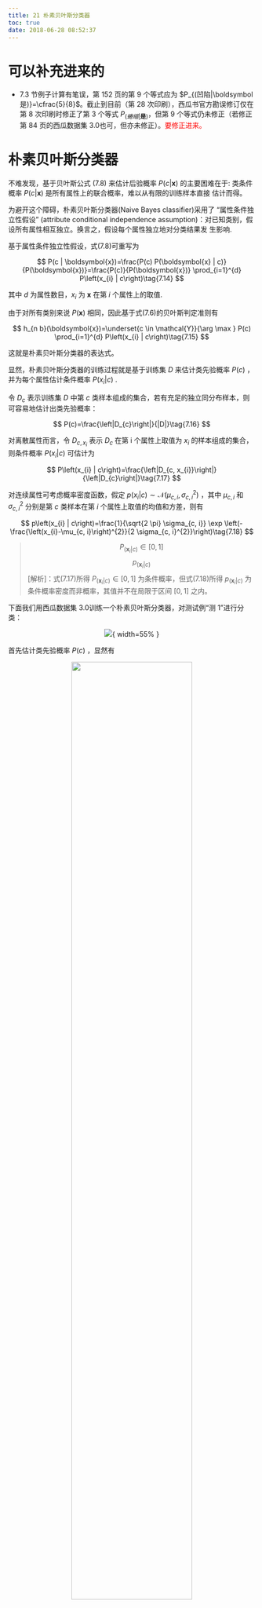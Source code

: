 ```yaml
---
title: 21 朴素贝叶斯分类器
toc: true
date: 2018-06-28 08:52:37
---
```

# 可以补充进来的

- 7.3 节例子计算有笔误，第 152 页的第 9 个等式应为 $P_{(凹陷|\boldsymbol 是)}=\cfrac{5}{8}$。截止到目前（第 28 次印刷），西瓜书官方勘误修订仅在第 8 次印刷时修正了第 3 个等式 $P_{(蜷缩|\boldsymbol 是)}$，但第 9 个等式仍未修正（若修正第 84 页的西瓜数据集 3.0也可，但亦未修正）。<span style="color:red;">要修正进来。</span>


# 朴素贝叶斯分类器


不难发现，基于贝叶斯公式 (7.8) 来估计后验概率 $P(c | \boldsymbol{x})$ 的主要困难在于: 类条件概率 $P(c | \boldsymbol{x})$ 是所有属性上的联合概率，难以从有限的训练样本直接 估计而得。

为避开这个障碍，朴素贝叶斯分类器(Naive Bayes classifier)采用了 “属性条件独立性假设” (attribute conditional independence assumption)：对已知类别，假设所有属性相互独立。换言之，假设每个属性独立地对分类结果发 生影响.

基于属性条件独立性假设，式(7.8)可重写为

$$
P(c | \boldsymbol{x})=\frac{P(c) P(\boldsymbol{x} | c)}{P(\boldsymbol{x})}=\frac{P(c)}{P(\boldsymbol{x})} \prod_{i=1}^{d} P\left(x_{i} | c\right)\tag{7.14}
$$


其中 $d$ 为属性数目，$x_i$  为 $\boldsymbol{x}$ 在第 $i$ 个属性上的取值.

由于对所有类别来说 $P(\boldsymbol{x})$ 相同，因此基于式(7.6)的贝叶斯判定准则有

$$
h_{n b}(\boldsymbol{x})=\underset{c \in \mathcal{Y}}{\arg \max } P(c) \prod_{i=1}^{d} P\left(x_{i} | c\right)\tag{7.15}
$$


这就是朴素贝叶斯分类器的表达式。

显然，朴素贝叶斯分类器的训练过程就是基于训练集 $D$ 来估计类先验概率 $P(c)$ ，并为每个属性估计条件概率 $P(x_i|c)$ .

令 $D_c$ 表示训练集 $D$ 中第 $c$ 类样本组成的集合，若有充足的独立同分布样本，则可容易地估计出类先验概率：

$$
P(c)=\frac{\left|D_{c}\right|}{|D|}\tag{7.16}
$$

对离散属性而言，令 $D_{c, x_{i}}$ 表示 $D_c$ 在第 i 个属性上取值为 $x_i$ 的样本组成的集合，则条件概率 $P(x_i|c)$ 可估计为

$$
P\left(x_{i} | c\right)=\frac{\left|D_{c, x_{i}}\right|}{\left|D_{c}\right|}\tag{7.17}
$$


对连续属性可考虑概率密度函数，假定 $p\left(x_{i} | c\right) \sim \mathcal{N}\left(\mu_{c, i}, \sigma_{c, i}^{2}\right)$ ，其中 $\mu_{c,i}$ 和 $\sigma_{c, i}^{2}$ 分别是第 $c$ 类样本在第 $i$ 个属性上取值的均值和方差，则有

$$
p\left(x_{i} | c\right)=\frac{1}{\sqrt{2 \pi} \sigma_{c, i}} \exp \left(-\frac{\left(x_{i}-\mu_{c, i}\right)^{2}}{2 \sigma_{c, i}^{2}}\right)\tag{7.18}
$$

> $$P_{(\boldsymbol x_{i}|c)}\in[0,1]$$
> $$p_{(\boldsymbol x_{i}| c)}$$
> [解析]：式(7.17)所得 $P_{(\boldsymbol x_{i}|c)}\in[0,1]$ 为条件概率，但式(7.18)所得 $p_{(\boldsymbol x_{i}| c)}$ 为条件概率密度而非概率，其值并不在局限于区间 $[0,1]$ 之内。

下面我们用西瓜数据集 3.0训练一个朴素贝叶斯分类器，对测试例“测 1”进行分类：

<center>

![](http://images.iterate.site/blog/image/180628/2b2cIJad8H.png?imageslim){ width=55% }


</center>


首先估计类先验概率 $P(c)$ ，显然有

<p align="center">
    <img width="70%" height="70%" src="http://images.iterate.site/blog/image/180628/FDCB31gb56.png?imageslim">
</p>

然后，为每个属性估计条件概率 $P(x_i|c)$:

<p align="center">
    <img width="70%" height="70%" src="http://images.iterate.site/blog/image/180628/9fj6dL1mBd.png?imageslim">
</p>
<center>

![](http://images.iterate.site/blog/image/180628/cdi0IbJhag.png?imageslim){ width=55% }


</center>

于是，有(实践中常通过取对数的方式来将 “连乘” 转化为 “连加” 以避免数值下溢)

<p align="center">
    <img width="70%" height="70%" src="http://images.iterate.site/blog/image/180628/6bLm6J5m9c.png?imageslim">
</p>


由于 $0.038 > 6.80 \times 10^{-5}$ ，因此，朴素贝叶斯分类器将测试样本 “测 1” 判别为 “好瓜”.

需注意，若某个属性值在训练集中没有与某个类同时出现过，则直接基于 式(7.17)进行概率估计，再根据式(7.15)进行判别将出现问题。例如，在使用西 瓜数据集 3.0 训练朴素贝叶斯分类器时，对一个“敲声=清脆”的测试例，有

<p align="center">
    <img width="70%" height="70%" src="http://images.iterate.site/blog/image/180628/KhfIKIE0b5.png?imageslim">
</p>

由于式(7.15)的连乘式计算出的概率值为零，因此，无论该样本的其他属性是什 么，哪怕在其他属性上明显像好瓜，分类的结果都将是 “好瓜=否”，这显然不太合理.

为了避免其他属性携带的信息被训练集中未出现的属性值 “抹去”， 在估计概率值时通常要进行“平滑”(smoothing)，常用 “拉普拉斯修正” (Laplacian correction)。具体来说，令 $N$ 表示训练集 D 中可能的类别 数，$N_i$ 表示第 i 个属性可能的取值数，则式(7.16)和(7.17)分别修正为

$$
\hat{P}(c)=\frac{\left|D_{c}\right|+1}{|D|+N}\tag{7.19}
$$
$$
\hat{P}\left(x_{i} | c\right)=\frac{\left|D_{c, x_{i}}\right|+1}{\left|D_{c}\right|+N_{i}}\tag{7.20}
$$


例如，在本节的例子中，类先验概率可估计为

<center>

![](http://images.iterate.site/blog/image/180628/1H2A4bjKd3.png?imageslim){ width=55% }


</center>

类似地，$P_{青绿|是}$ 是和 $P_{青绿|否}$ 可估计为

<center>

![](http://images.iterate.site/blog/image/180628/5ALhHfDCEb.png?imageslim){ width=55% }


</center>
<p align="center">
    <img width="70%" height="70%" src="http://images.iterate.site/blog/image/180628/9HDihi0Gga.png?imageslim">
</p>

同时，上文提到的概率 $P_{清脆|是}$ 可估计为

<center>

![](http://images.iterate.site/blog/image/180628/1e5B5eGllg.png?imageslim){ width=55% }


</center>


显然，拉普拉斯修正避免了因训练集样本不充分而导致概率估值为零的问题，并且在训练集变大时，修正过程所引入的先验(prior)的影响也会逐渐变得可忽 略，使得估值渐趋向于实际概率值.

> 拉普拉斯修正实质上假设了属性值与类别均匀分布，这是在朴素贝叶斯学习过程中额外引入的关于数据的先验。<span style="color:red;">嗯。</span>

在现实任务中朴素贝叶斯分类器有多种使用方式。例如，若任务对预测速 度要求较高，则对给定训练集，可将朴素贝叶斯分类器涉及的所有概率估值事 先计算好存储起来，这样在进行预测时只需 “查表” 即可进行判别；若任务数据更替频繁，则可采用 “懒惰学习”(lazy learning)方式，先不进行任何训练， 待收到预测请求时再根据当前数据集进行概率估值；若数据不断増加，则可在 现有估值基础上，仅对新増样本的属性值所涉及的概率估值进行计数修正即可实现增量学习.<span style="color:red;">什么是懒惰学习？怎么实现增量学习？</span>



# 相关

- 《机器学习》周志华
- [pumpkin-book](https://github.com/datawhalechina/pumpkin-book)
